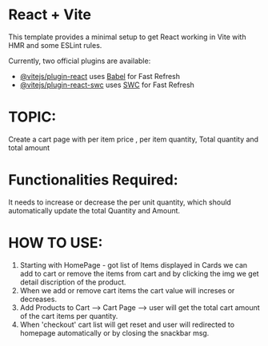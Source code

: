 # React + Vite

This template provides a minimal setup to get React working in Vite with HMR and some ESLint rules.

Currently, two official plugins are available:

- [@vitejs/plugin-react](https://github.com/vitejs/vite-plugin-react/blob/main/packages/plugin-react/README.md) uses [Babel](https://babeljs.io/) for Fast Refresh
- [@vitejs/plugin-react-swc](https://github.com/vitejs/vite-plugin-react-swc) uses [SWC](https://swc.rs/) for Fast Refresh


# TOPIC:

Create a cart page with per item price , per item quantity, Total quantity and total amount

# Functionalities Required:

It needs to increase or decrease the per unit quantity, which should automatically update the total Quantity and Amount.

# HOW TO USE:

1. Starting with HomePage - got list of Items displayed in Cards we can add to cart or remove the items from cart and by clicking the img we get detail discription of the product.
2. When we add or remove cart items the cart value will increses or decreases.
3. Add Products to Cart --> Cart Page --> user will get the total cart amount of the cart items per quantity.
4. When 'checkout' cart list will get reset and user will redirected to homepage automatically or by closing the snackbar msg.
